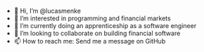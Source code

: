 - 👋 Hi, I’m @lucasmenke
- 👀 I’m interested in programming and financial markets
- 🌱 I’m currently doing an apprenticeship as a software engineer
- 💞️ I’m looking to collaborate on building financial software
- 📫 How to reach me: Send me a message on GitHub

<!---
lucasmenke/lucasmenke is a ✨ special ✨ repository because its `README.md` (this file) appears on your GitHub profile.
You can click the Preview link to take a look at your changes.
--->
